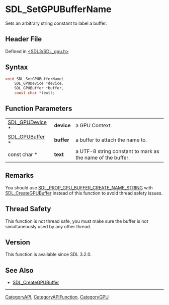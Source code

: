 # SDL_SetGPUBufferName

Sets an arbitrary string constant to label a buffer.

## Header File

Defined in [<SDL3/SDL_gpu.h>](https://github.com/libsdl-org/SDL/blob/main/include/SDL3/SDL_gpu.h)

## Syntax

```c
void SDL_SetGPUBufferName(
    SDL_GPUDevice *device,
    SDL_GPUBuffer *buffer,
    const char *text);
```

## Function Parameters

|                                  |            |                                                            |
| -------------------------------- | ---------- | ---------------------------------------------------------- |
| [SDL_GPUDevice](SDL_GPUDevice) * | **device** | a GPU Context.                                             |
| [SDL_GPUBuffer](SDL_GPUBuffer) * | **buffer** | a buffer to attach the name to.                            |
| const char *                     | **text**   | a UTF-8 string constant to mark as the name of the buffer. |

## Remarks

You should use
[SDL_PROP_GPU_BUFFER_CREATE_NAME_STRING](SDL_PROP_GPU_BUFFER_CREATE_NAME_STRING)
with [SDL_CreateGPUBuffer](SDL_CreateGPUBuffer) instead of this function to
avoid thread safety issues.

## Thread Safety

This function is not thread safe, you must make sure the buffer is not
simultaneously used by any other thread.

## Version

This function is available since SDL 3.2.0.

## See Also

- [SDL_CreateGPUBuffer](SDL_CreateGPUBuffer)






----
[CategoryAPI](CategoryAPI), [CategoryAPIFunction](CategoryAPIFunction), [CategoryGPU](CategoryGPU)

